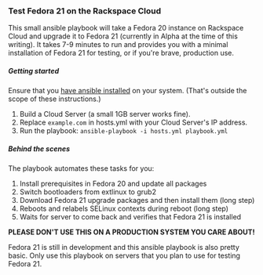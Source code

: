 ### Test Fedora 21 on the Rackspace Cloud

This small ansible playbook will take a Fedora 20 instance on Rackspace Cloud and upgrade it to Fedora 21 (currently in Alpha at the time of this writing).  It takes 7-9 minutes to run and provides you with a minimal installation of Fedora 21 for testing, or if you're brave, production use.

##### Getting started
Ensure that you [have ansible installed](http://docs.ansible.com/intro_installation.html) on your system.  (That's outside the scope of these instructions.)

1. Build a Cloud Server (a small 1GB server works fine).
2. Replace `example.com` in hosts.yml with your Cloud Server's IP address.
3. Run the playbook: `ansible-playbook -i hosts.yml playbook.yml`

##### Behind the scenes
The playbook automates these tasks for you:

1. Install prerequisites in Fedora 20 and update all packages
2. Switch bootloaders from extlinux to grub2
3. Download Fedora 21 upgrade packages and then install them (long step)
4. Reboots and relabels SELinux contexts during reboot (long step)
5. Waits for server to come back and verifies that Fedora 21 is installed

**PLEASE DON'T USE THIS ON A PRODUCTION SYSTEM YOU CARE ABOUT!**

Fedora 21 is still in development and this ansible playbook is also pretty basic.  Only use this playbook on servers that you plan to use for testing Fedora 21.